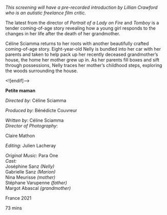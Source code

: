 


_This screening will have a pre-recorded introduction by Lillian Crawford who is an autistic freelance film critic._

The latest from the director of _Portrait of a Lady on Fire_ and _Tomboy_ is a tender coming-of-age story revealing how a young girl responds to the changes in her life after the death of her grandmother.

Céline Sciamma returns to her roots with another beautifully crafted coming-of-age story. Eight-year-old Nelly is bundled into her car with her parents and taken to help pack up her recently deceased grandmother’s house, the home her mother grew up in. As her parents fill boxes and sift through possessions, Nelly traces her mother’s childhood steps, exploring the woods surrounding the house.  

<![endif]-->

**Petite maman**

_Directed by:_ Céline Sciamma

_Produced by_: Bénédicte Couvreur

_Written by_: Céline Sciamma  
_Director of Photography_:

Claire Mathon

_Editing_: Julien Lacheray

_Original Music_: Para One  
_Cast:_  
Joséphine Sanz _(Nelly)_  
Gabrielle Sanz _(Marion)_  
Nina Meurisse _(mother)_  
Stéphane Varupenne _(father)_  
Margot Abascal _(grandmother)_

France 2021

73 mins
<!--stackedit_data:
eyJoaXN0b3J5IjpbLTE0MDI3NDY5MzZdfQ==
-->